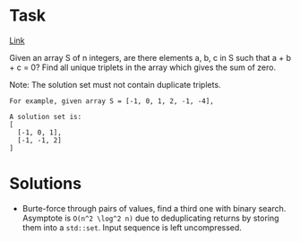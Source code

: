 # Task
[Link](https://leetcode.com/problems/sqrtx/description/)

Given an array S of n integers, are there elements a, b, c in S such that a + b + c = 0? Find all unique triplets in the array which gives the sum of zero.

Note: The solution set must not contain duplicate triplets.

```
For example, given array S = [-1, 0, 1, 2, -1, -4],

A solution set is:
[
  [-1, 0, 1],
  [-1, -1, 2]
]
```

# Solutions
* Burte-force through pairs of values, find a third one with binary search. Asymptote is `O(n^2 \log^2 n)` due to deduplicating returns by storing them into a `std::set`. Input sequence is left uncompressed.
